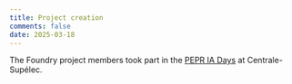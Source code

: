 ```yaml
---
title: Project creation
comments: false
date: 2025-03-18
---
```


The Foundry project members took part in the [PEPR IA Days](https://www.pepr-ia.fr/en/2024/11/18/save-the-date-pepr-ia-days-2025-2/) at Centrale-Supélec.
